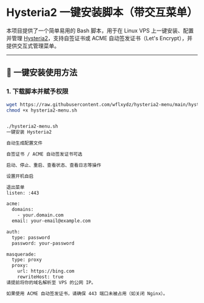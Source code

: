 # Hysteria2 一键安装脚本（带交互菜单）

本项目提供了一个简单易用的 Bash 脚本，用于在 Linux VPS 上一键安装、配置并管理 [Hysteria2](https://v2.hysteria.network/)，支持自签证书或 ACME 自动签发证书（Let's Encrypt），并提供交互式管理菜单。

---

## 🚀 一键安装使用方法

### 1. 下载脚本并赋予权限

```bash
wget https://raw.githubusercontent.com/wflxydz/hysteria2-menu/main/hysteria2-menu.sh
chmod +x hysteria2-menu.sh


./hysteria2-menu.sh
一键安装 Hysteria2

自动生成配置文件

自签证书 / ACME 自动签发证书可选

启动、停止、重启、查看状态、查看日志等操作

设置开机自启

退出菜单
listen: :443

acme:
  domains:
    - your.domain.com
  email: your-email@example.com

auth:
  type: password
  password: your-password

masquerade:
  type: proxy
  proxy:
    url: https://bing.com
    rewriteHost: true
请提前将你的域名解析至 VPS 的公网 IP。

如果使用 ACME 自动签发证书，请确保 443 端口未被占用（如关闭 Nginx）。
